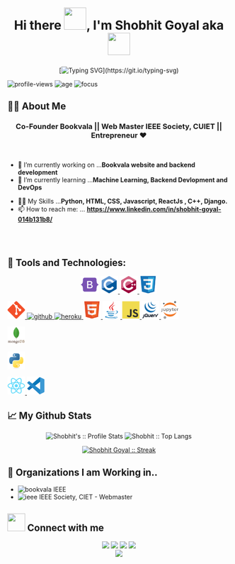 <a href="https://icons8.com/icon/n9d0Hm43JCPK/link"></a>

<div align="center">
<h1>Hi there <img src="https://media.giphy.com/media/WUlplcMpOCEmTGBtBW/giphy.gif" width="50px" height="50px">, I'm Shobhit Goyal aka <img src="https://media.giphy.com/media/hvRJCLFzcasrR4ia7z/giphy.gif" width="50px" height="50px"></h1>
<!-- [<a href="https://www.shobhit.tech">shobhit</a>]   -->

[![Typing SVG](https://readme-typing-svg.herokuapp.com?font=Robot-Bold&size=30&color=4EDC4E&center=true&vCenter=true&width=900&height=110&lines=Tech+Enthusiast;Python+Lover+❤️;)](https://git.io/typing-svg)

</div>

![profile-views](https://komarev.com/ghpvc/?username=shobhitgoyal2002&color=blueviolet)
![age](https://img.shields.io/badge/age-20-blue)
![focus](https://img.shields.io/badge/focus-ML/DataAnalysis-brightgreen)
<!-- ![living](https://img.shields.io/badge/living-Dhanbad-3c9) -->

## 🙋‍♂️ About Me

<center>
<h3>Co-Founder Bookvala || Web Master IEEE Society, CUIET || Entrepreneur ❤ </h3>
</center>
<br>

- 🔭 I’m currently working on ...**Bookvala website and backend development**
- 🌱 I’m currently learning ...**Machine Learning, Backend Devlopment and DevOps**
<!-- - 💬 Ask me about ...**Python, ReactJs** -->
- 👨‍💻 My Skills ...**Python, HTML, CSS, Javascript, ReactJs , C++, Django.**
- 📫 How to reach me: ... **https://www.linkedin.com/in/shobhit-goyal-014b131b8/**
<!-- - ✨ Some inspirational persons in my life: ... **Nikola Tesla⚡ Bill Gates and Jeff Bezos** -->
<!-- - ⚡ My thought: ... **Eat🍴.. &nbsp;&nbsp;Sleep🛌.. &nbsp;&nbsp;Code👨‍💻.. &nbsp;&nbsp;Repeat🔁.** -->

<br>
<br>

## 🚀 Tools and Technologies:

<p align="center">
<a href="https://getbootstrap.com" target="_blank"><img src="https://raw.githubusercontent.com/devicons/devicon/master/icons/bootstrap/bootstrap-plain.svg" alt="bootstrap" width="40" height="40"/></a>
<a href="https://devdocs.io/c/" target="_blank"> <img src="https://raw.githubusercontent.com/devicons/devicon/master/icons/c/c-original.svg" alt="c" width="40" height="40"/> </a>
<a href="http://www.cppreference.com/" target="_blank"> <img src="https://raw.githubusercontent.com/devicons/devicon/master/icons/cplusplus/cplusplus-original.svg" alt="cplusplus" width="40" height="40"/> </a>
<a href="https://www.w3schools.com/css/" target="_blank"> <img src="https://raw.githubusercontent.com/devicons/devicon/master/icons/css3/css3-original.svg" alt="css3" width="40" height="40"/> </a>

</a><a href="https://git-scm.com/" target="_blank"> <img src="https://raw.githubusercontent.com/devicons/devicon/master/icons/git/git-original.svg" alt="git" width="40" height="40"/> </a>
</a><a href="https://github.com/" target="_blank"> <img src="https://github.githubassets.com/images/modules/logos_page/GitHub-Mark.png" alt="github" width="40" height="40"/> </a>
<a href="https://heroku.com" target="_blank"> <img src="https://www.vectorlogo.zone/logos/heroku/heroku-icon.svg" alt="heroku" width="40" height="40"/> </a>
</a><a href="https://www.w3schools.com/html/" target="_blank"> <img src="https://raw.githubusercontent.com/devicons/devicon/master/icons/html5/html5-original.svg" alt="html5" width="40" height="40"/> </a>
</a><a href="https://www.java.com" target="_blank"> <img src="https://raw.githubusercontent.com/devicons/devicon/master/icons/java/java-original.svg" alt="java" width="40" height="40"/> </a>
</a><a href="https://www.w3schools.com/js/" target="_blank"> <img src="https://raw.githubusercontent.com/devicons/devicon/master/icons/javascript/javascript-original.svg" alt="javascript" width="40" height="40"/> </a>
</a><a href="https://www.jquery.com" target="_blank"> <img src="https://raw.githubusercontent.com/devicons/devicon/master/icons/jquery/jquery-original-wordmark.svg" alt="jquery" width="40" height="40"/> </a>
</a><a href="https://jupyter.org/" target="_blank"> <img src="https://raw.githubusercontent.com/devicons/devicon/master/icons/jupyter/jupyter-original-wordmark.svg" alt="jupyter" width="40" height="40"/> </a>

</a><a href="https://mongodb.com/" target="_blank"> <img src="https://raw.githubusercontent.com/devicons/devicon/master/icons/mongodb/mongodb-original-wordmark.svg" alt="mongodb" width="40" height="40"/> </a>
<!-- </a><a href="https://nextjs.org/" target="_blank"> <img src="https://raw.githubusercontent.com/devicons/devicon/master/icons/nextjs/nextjs-original.svg" alt="nextjs" width="40" height="40"/> </a> -->
<!-- </a><a href="https://nodejs.org/" target="_blank"> <img src="https://raw.githubusercontent.com/devicons/devicon/master/icons/nodejs/nodejs-original.svg" alt="nodejs" width="40" height="40"/> </a> -->
<!-- </a><a href="https://npmjs.io/" target="_blank"> <img src="https://raw.githubusercontent.com/devicons/devicon/master/icons/npm/npm-original-wordmark.svg" alt="npm" width="40" height="40"/> </a> -->
</a><a href="https://python.org/" target="_blank"> <img src="https://raw.githubusercontent.com/devicons/devicon/master/icons/python/python-original.svg" alt="python" width="40" height="40"/> </a>
<!-- <a href="https://postman.com" target="_blank"> <img src="https://www.vectorlogo.zone/logos/getpostman/getpostman-icon.svg" alt="postman" width="40" height="40"/> </a> -->
</a><a href="https://reactjs.org/" target="_blank"> <img src="https://raw.githubusercontent.com/devicons/devicon/master/icons/react/react-original.svg" alt="react" width="40" height="40"/> </a>
</a><a href="https://code.visualstudio.com/" target="_blank"> <img src="https://raw.githubusercontent.com/devicons/devicon/master/icons/vscode/vscode-original.svg" alt="vscode" width="40" height="40"/> </a>
<!-- </a><a href="https://webpack.js.org/" target="_blank"> <img src="https://raw.githubusercontent.com/devicons/devicon/master/icons/webpack/webpack-original.svg" alt="webpack" width="40" height="40"/> </a> -->
</p>

## 📈 **My Github Stats**

<p align="center">
<img height="180em" src="https://github-readme-stats.vercel.app/api?username=shobhitgoyal2002&theme=blue-green&show_icons=true&hide_border=true&count_private=true" alt="Shobhit's :: Profile Stats" />
<img height="180em" src="https://github-readme-stats.vercel.app/api/top-langs/?username=shobhitgoyal2002&langs_count=8&theme=tokyonight&layout=compact&hide_border=true" alt="Shobhit :: Top Langs" />
</p>

<div align="center">
  
[![Shobhit Goyal :: Streak](http://github-readme-streak-stats.herokuapp.com?user=shobhitgoyal2002&theme=merko&date_format=M%20j%5B%2C%20Y%5D)](http://github-readme-streak-stats.herokuapp.com?user=shobhitgoyal2002&theme=merko&date_format=M%20j%5B%2C%20Y%5D)
  
</div>

## 💫 Organizations I am Working in..

- <img src="./bookvala.png" width="60" height="60" alt="bookvala"> IEEE
- <img src="./ieee.png" width="40" height="40" alt="ieee"> IEEE Society, CIET - Webmaster

## <img src="https://img.icons8.com/fluency/48/000000/link.png" width="40" height="40"/> Connect with me

<p align="center">
<!-- <a href="https://www.shobhit.tech" target="_blank"><img src="https://img.shields.io/badge/Website-292D32?style=for-the-badge&logo=internetexplorer&logoColor=33FF00"></a>  -->
<a href="https://api.whatsapp.com/send?phone=+918797055441&amp;text=Hi there! :)" target="_blank"><img src="https://img.shields.io/badge/WhatsApp-25D366?style=for-the-badge&logo=whatsapp&logoColor=white"></a>  
<a href="mailto:shobhit8797@gmail.com" target="_blank"><img src="https://img.shields.io/badge/Gmail-ff1744?style=for-the-badge&logo=gmail&logoColor=white"></a> 
<a href="https://www.instagram.com/shobhitgoyal02" target="_blank"><img src="https://img.shields.io/badge/Instagram-E4405F?style=for-the-badge&logo=instagram&logoColor=white"></a>
<!-- <a href="https://twitter.com/shobhit8797" target="_blank"><img src="https://img.shields.io/badge/Twitter-1DA1F2?style=for-the-badge&logo=twitter&logoColor=white"></a>  -->
<a href="https://www.linkedin.com/in/shobhit-goyal-014b131b8/" target="_blank"><img src="https://img.shields.io/badge/LinkedIn-0077B5?style=for-the-badge&logo=linkedin&logoColor=white"></a> 
<br>
<a href="https://github.com/shobhitgoyal" target="_blank"><img src="https://img.shields.io/badge/GitHub-100000?style=for-the-badge&logo=github&logoColor=white"></a> 
<!-- <a href="https://leetcode.com/shobhitgoyal/" target="_blank"><img src="https://img.shields.io/badge/-LeetCode-FFA116?style=for-the-badge&logo=LeetCode&logoColor=black"></a> -->
</p>
